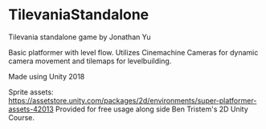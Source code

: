 # TilevaniaStandalone

Tilevania standalone game
by Jonathan Yu

Basic platformer with level flow.  Utilizes Cinemachine Cameras for dynamic camera movement and tilemaps for levelbuilding.

Made using Unity 2018

Sprite assets:
https://assetstore.unity.com/packages/2d/environments/super-platformer-assets-42013
Provided for free usage along side Ben Tristem's 2D Unity Course.  
